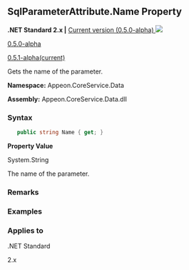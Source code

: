 ## **SqlParameterAttribute.Name Property**

**.NET Standard 2.x |**  <a href="javascript:void(0)" class="dropdown">Current version (0.5.0-alpha) <img src="~/images/dropdown.png"/></a>

<div class="otherversions"  value="versdiv">

<a href="javascript:void(0)">0.5.0-alpha</a>

<a href="javascript:void(0)">0.5.1-alpha(current)</a>

</div>

Gets the name of the parameter.

 **Namespace:** Appeon.CoreService.Data

 **Assembly:** Appeon.CoreService.Data.dll

### **Syntax**

```c#
   public string Name { get; }
```

**Property Value**

System.String

The name of the parameter.

### **Remarks**



### **Examples**



### **Applies to**

.NET Standard 

2.x
